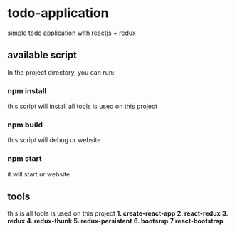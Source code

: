 # todo-application
simple todo application with reactjs + redux

## available script
In the project directory, you can run:

### npm install
this script will install all tools is used on this project

### npm build
this script will debug ur website

### npm start
it will start ur website

## tools 
this is all tools is used on this project
**1. create-react-app**
**2. react-redux**
**3. redux**
**4. redux-thunk**
**5. redux-persistent**
**6. bootsrap**
**7 react-bootstrap**
